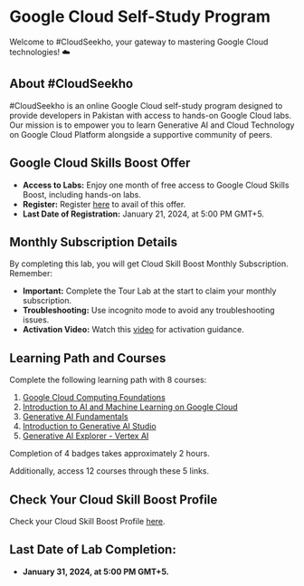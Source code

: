 <h1>Google Cloud Self-Study Program</h1>

<p align="left">
  Welcome to #CloudSeekho, your gateway to mastering Google Cloud technologies! ☁️
</p>


## About #CloudSeekho

#CloudSeekho is an online Google Cloud self-study program designed to provide developers in Pakistan with access to hands-on Google Cloud labs. Our mission is to empower you to learn Generative AI and Cloud Technology on Google Cloud Platform alongside a supportive community of peers.

## Google Cloud Skills Boost Offer

- **Access to Labs:** Enjoy one month of free access to Google Cloud Skills Boost, including hands-on labs.
- **Register:** Register [here](http://goo.gle/cloudseekho-s5) to avail of this offer.
- **Last Date of Registration:** January 21, 2024, at 5:00 PM GMT+5.

## Monthly Subscription Details

By completing this lab, you will get Cloud Skill Boost Monthly Subscription. Remember:
- **Important:** Complete the Tour Lab at the start to claim your monthly subscription.
- **Troubleshooting:** Use incognito mode to avoid any troubleshooting issues.
- **Activation Video:** Watch this [video](https://www.youtube.com/watch?v=GSizxrey9bM) for activation guidance.

## Learning Path and Courses

Complete the following learning path with 8 courses:
1. [Google Cloud Computing Foundations](https://www.cloudskillsboost.google/paths/36)
2. [Introduction to AI and Machine Learning on Google Cloud](https://www.cloudskillsboost.google/course_templates/593https://www.cloudskillsboost.google/course_templates/593)
3. [Generative AI Fundamentals](https://www.cloudskillsboost.google/paths/118/course_templates/556)
4. [Introduction to Generative AI Studio](https://www.cloudskillsboost.google/paths/118/course_templates/556)
5. [Generative AI Explorer - Vertex AI](https://www.cloudskillsboost.google/course_templates/723)

Completion of 4 badges takes approximately 2 hours.

Additionally, access 12 courses through these 5 links.


## Check Your Cloud Skill Boost Profile

Check your Cloud Skill Boost Profile [here](https://www.cloudskillsboost.google/profile).

## Last Date of Lab Completion:
- **January 31, 2024, at 5:00 PM GMT+5.**


